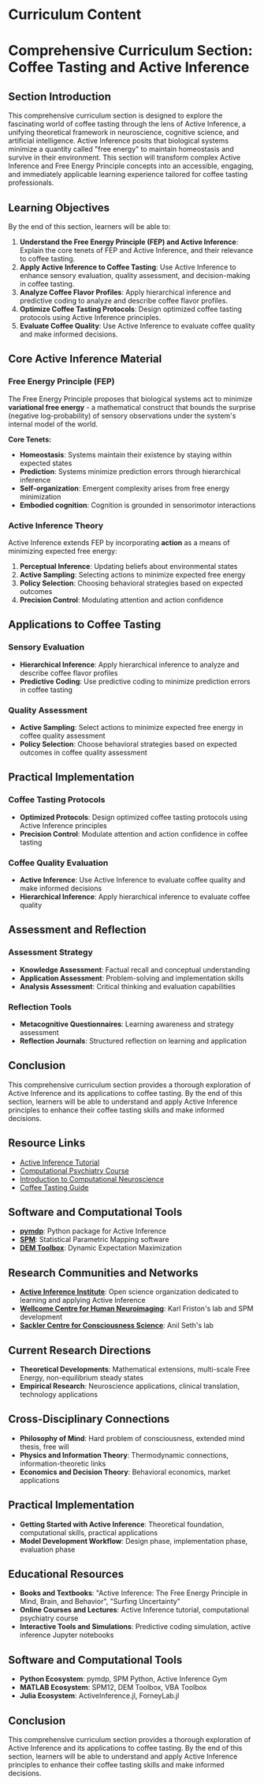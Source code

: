 # Curriculum Content

# Comprehensive Curriculum Section: Coffee Tasting and Active Inference

## Section Introduction

This comprehensive curriculum section is designed to explore the fascinating world of coffee tasting through the lens of Active Inference, a unifying theoretical framework in neuroscience, cognitive science, and artificial intelligence. Active Inference posits that biological systems minimize a quantity called "free energy" to maintain homeostasis and survive in their environment. This section will transform complex Active Inference and Free Energy Principle concepts into an accessible, engaging, and immediately applicable learning experience tailored for coffee tasting professionals.

## Learning Objectives

By the end of this section, learners will be able to:

1. **Understand the Free Energy Principle (FEP) and Active Inference**: Explain the core tenets of FEP and Active Inference, and their relevance to coffee tasting.
2. **Apply Active Inference to Coffee Tasting**: Use Active Inference to enhance sensory evaluation, quality assessment, and decision-making in coffee tasting.
3. **Analyze Coffee Flavor Profiles**: Apply hierarchical inference and predictive coding to analyze and describe coffee flavor profiles.
4. **Optimize Coffee Tasting Protocols**: Design optimized coffee tasting protocols using Active Inference principles.
5. **Evaluate Coffee Quality**: Use Active Inference to evaluate coffee quality and make informed decisions.

## Core Active Inference Material

### Free Energy Principle (FEP)

The Free Energy Principle proposes that biological systems act to minimize **variational free energy** - a mathematical construct that bounds the surprise (negative log-probability) of sensory observations under the system's internal model of the world.

**Core Tenets:**

- **Homeostasis**: Systems maintain their existence by staying within expected states
- **Prediction**: Systems minimize prediction errors through hierarchical inference
- **Self-organization**: Emergent complexity arises from free energy minimization
- **Embodied cognition**: Cognition is grounded in sensorimotor interactions

### Active Inference Theory

Active Inference extends FEP by incorporating **action** as a means of minimizing expected free energy:

1. **Perceptual Inference**: Updating beliefs about environmental states
2. **Active Sampling**: Selecting actions to minimize expected free energy
3. **Policy Selection**: Choosing behavioral strategies based on expected outcomes
4. **Precision Control**: Modulating attention and action confidence

## Applications to Coffee Tasting

### Sensory Evaluation

- **Hierarchical Inference**: Apply hierarchical inference to analyze and describe coffee flavor profiles
- **Predictive Coding**: Use predictive coding to minimize prediction errors in coffee tasting

### Quality Assessment

- **Active Sampling**: Select actions to minimize expected free energy in coffee quality assessment
- **Policy Selection**: Choose behavioral strategies based on expected outcomes in coffee quality assessment

## Practical Implementation

### Coffee Tasting Protocols

- **Optimized Protocols**: Design optimized coffee tasting protocols using Active Inference principles
- **Precision Control**: Modulate attention and action confidence in coffee tasting

### Coffee Quality Evaluation

- **Active Inference**: Use Active Inference to evaluate coffee quality and make informed decisions
- **Hierarchical Inference**: Apply hierarchical inference to evaluate coffee quality

## Assessment and Reflection

### Assessment Strategy

- **Knowledge Assessment**: Factual recall and conceptual understanding
- **Application Assessment**: Problem-solving and implementation skills
- **Analysis Assessment**: Critical thinking and evaluation capabilities

### Reflection Tools

- **Metacognitive Questionnaires**: Learning awareness and strategy assessment
- **Reflection Journals**: Structured reflection on learning and application

## Conclusion

This comprehensive curriculum section provides a thorough exploration of Active Inference and its applications to coffee tasting. By the end of this section, learners will be able to understand and apply Active Inference principles to enhance their coffee tasting skills and make informed decisions.

## Resource Links

- [Active Inference Tutorial](https://github.com/infer-actively/pymdp-tutorials)
- [Computational Psychiatry Course](https://www.tnu.ethz.ch/en/teaching/computational-psychiatry-course.html)
- [Introduction to Computational Neuroscience](https://www.edx.org/course/introduction-to-computational-neuroscience)
- [Coffee Tasting Guide](https://www.coffeetastingguide.com/)

## Software and Computational Tools

- **[pymdp](https://github.com/infer-actively/pymdp)**: Python package for Active Inference
- **[SPM](https://www.fil.ion.ucl.ac.uk/spm/)**: Statistical Parametric Mapping software
- **[DEM Toolbox](https://www.fil.ion.ucl.ac.uk/spm/software/dem/)**: Dynamic Expectation Maximization

## Research Communities and Networks

- **[Active Inference Institute](https://www.activeinference.institute/)**: Open science organization dedicated to learning and applying Active Inference
- **[Wellcome Centre for Human Neuroimaging](https://www.fil.ion.ucl.ac.uk/)**: Karl Friston's lab and SPM development
- **[Sackler Centre for Consciousness Science](https://www.sussex.ac.uk/sackler/)**: Anil Seth's lab

## Current Research Directions

- **Theoretical Developments**: Mathematical extensions, multi-scale Free Energy, non-equilibrium steady states
- **Empirical Research**: Neuroscience applications, clinical translation, technology applications

## Cross-Disciplinary Connections

- **Philosophy of Mind**: Hard problem of consciousness, extended mind thesis, free will
- **Physics and Information Theory**: Thermodynamic connections, information-theoretic links
- **Economics and Decision Theory**: Behavioral economics, market applications

## Practical Implementation

- **Getting Started with Active Inference**: Theoretical foundation, computational skills, practical applications
- **Model Development Workflow**: Design phase, implementation phase, evaluation phase

## Educational Resources

- **Books and Textbooks**: "Active Inference: The Free Energy Principle in Mind, Brain, and Behavior", "Surfing Uncertainty"
- **Online Courses and Lectures**: Active Inference tutorial, computational psychiatry course
- **Interactive Tools and Simulations**: Predictive coding simulation, active inference Jupyter notebooks

## Software and Computational Tools

- **Python Ecosystem**: pymdp, SPM Python, Active Inference Gym
- **MATLAB Ecosystem**: SPM12, DEM Toolbox, VBA Toolbox
- **Julia Ecosystem**: ActiveInference.jl, ForneyLab.jl

## Conclusion

This comprehensive curriculum section provides a thorough exploration of Active Inference and its applications to coffee tasting. By the end of this section, learners will be able to understand and apply Active Inference principles to enhance their coffee tasting skills and make informed decisions.